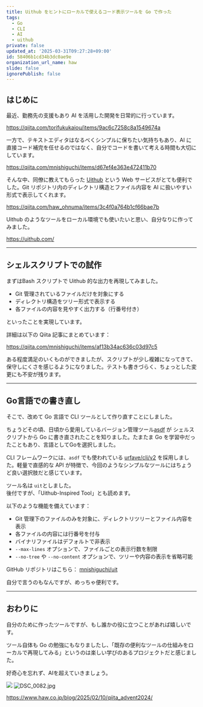 ```yaml
---
title: Uithub をヒントにローカルで使えるコード表示ツールを Go で作った
tags:
  - Go
  - CLI
  - AI
  - uithub
private: false
updated_at: '2025-03-31T09:27:28+09:00'
id: 58406b1cd34b3dc0ae9e
organization_url_name: haw
slide: false
ignorePublish: false
---
```


## はじめに

最近、勤務先の支援もあり AI を活用した開発を日常的に行っています。

https://qiita.com/torifukukaiou/items/9ac6c7258c8a1549674a

一方で、テキストエディタはなるべくシンプルに保ちたい気持ちもあり、AI に直接コード補完を任せるのではなく、自分でコードを書いて考える時間も大切にしています。

https://qiita.com/mnishiguchi/items/d67ef4e363e472411b70

そんな中、同僚に教えてもらった [Uithub](https://uithub.com/) という Web サービスがとても便利でした。Git リポジトリ内のディレクトリ構造とファイル内容を AI に扱いやすい形式で表示してくれます。

https://qiita.com/haw_ohnuma/items/3c4f0a764b1cf66bae7b

Uithub のようなツールをローカル環境でも使いたいと思い、自分なりに作ってみました。

https://uithub.com/



---

## シェルスクリプトでの試作

まずはBash スクリプトで Uithub 的な出力を再現してみました。

- Git 管理されているファイルだけを対象にする
- ディレクトリ構造をツリー形式で表示する
- 各ファイルの内容を見やすく出力する（行番号付き）

といったことを実現しています。

詳細は以下の Qiita 記事にまとめています：

https://qiita.com/mnishiguchi/items/af13b34ac636c03d97c5

ある程度満足のいくものができましたが、スクリプトが少し複雑になってきて、保守しにくさを感じるようになりました。テストも書きづらく、ちょっとした変更にも不安が残ります。

---

## Go言語での書き直し

そこで、改めて Go 言語で CLI ツールとして作り直すことにしました。

ちょうどその頃、日頃から愛用しているバージョン管理ツール[asdf](https://github.com/asdf-vm/asdf) が シェルスクリプトから Go に書き直されたことを知りました。たまたま Go を学習中だったこともあり、言語としてGoを選択しました。

CLI フレームワークには、`asdf` でも使われている [urfave/cli/v2](https://github.com/urfave/cli) を採用しました。軽量で直感的な API が特徴で、今回のようなシンプルなツールにはちょうど良い選択肢だと感じています。

ツール名は `uit`としました。  
後付ですが、「Uithub-Inspired Tool」とも読めます。

以下のような機能を備えています：

- Git 管理下のファイルのみを対象に、ディレクトリツリーとファイル内容を表示  
- 各ファイルの内容には行番号を付与  
- バイナリファイルはデフォルトで非表示
- `--max-lines` オプションで、ファイルごとの表示行数を制限  
- `--no-tree` や `--no-content` オプションで、ツリーや内容の表示を省略可能  

GitHub リポジトリはこちら： [mnishiguchi/uit](https://github.com/mnishiguchi/uit)

自分で言うのもなんですが、めっちゃ便利です。

---

## おわりに

自分のために作ったツールですが、もし誰かの役に立つことがあれば嬉しいです。

ツール自体も Go の勉強にもなりましたし、「既存の便利なツールの仕組みをローカルで再現してみる」というのは楽しい学びのあるプロジェクトだと感じました。

好奇心を忘れず、AIを超えていきましょう。

![](https://qiita-image-store.s3.ap-northeast-1.amazonaws.com/0/82804/dc1ddba7-ab4c-5e20-1331-143c842be143.jpeg)
![DSC_0082.jpg](https://qiita-image-store.s3.ap-northeast-1.amazonaws.com/0/82804/f9f1b977-5bc1-4443-9fc1-8351176ee71d.jpeg)

https://www.haw.co.jp/blog/2025/02/10/qiita_advent2024/
